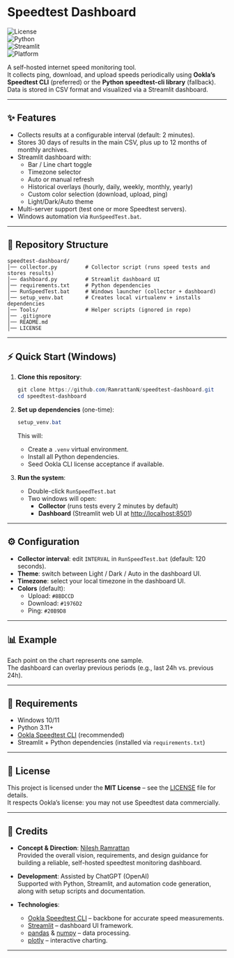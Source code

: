 # Speedtest Dashboard  

![License](https://img.shields.io/badge/License-MIT-blue.svg)  
![Python](https://img.shields.io/badge/Python-3.11%2B-blue)  
![Streamlit](https://img.shields.io/badge/Streamlit-Dashboard-FF4B4B)  
![Platform](https://img.shields.io/badge/Platform-Windows%2010%2F11-lightgrey)  

A self-hosted internet speed monitoring tool.  
It collects ping, download, and upload speeds periodically using **Ookla’s Speedtest CLI** (preferred) or the **Python speedtest-cli library** (fallback).  
Data is stored in CSV format and visualized via a Streamlit dashboard.

---

## ✨ Features
- Collects results at a configurable interval (default: 2 minutes).
- Stores 30 days of results in the main CSV, plus up to 12 months of monthly archives.
- Streamlit dashboard with:
  - Bar / Line chart toggle
  - Timezone selector
  - Auto or manual refresh
  - Historical overlays (hourly, daily, weekly, monthly, yearly)
  - Custom color selection (download, upload, ping)
  - Light/Dark/Auto theme
- Multi-server support (test one or more Speedtest servers).
- Windows automation via `RunSpeedTest.bat`.

---

## 📂 Repository Structure
```
speedtest-dashboard/
│── collector.py         # Collector script (runs speed tests and stores results)
│── dashboard.py         # Streamlit dashboard UI
│── requirements.txt     # Python dependencies
│── RunSpeedTest.bat     # Windows launcher (collector + dashboard)
│── setup_venv.bat       # Creates local virtualenv + installs dependencies
│── Tools/               # Helper scripts (ignored in repo)
│── .gitignore
│── README.md
│── LICENSE
```

---

## ⚡ Quick Start (Windows)

1. **Clone this repository**:
   ```powershell
   git clone https://github.com/RamrattanN/speedtest-dashboard.git
   cd speedtest-dashboard
   ```

2. **Set up dependencies** (one-time):
   ```powershell
   setup_venv.bat
   ```

   This will:
   - Create a `.venv` virtual environment.
   - Install all Python dependencies.
   - Seed Ookla CLI license acceptance if available.

3. **Run the system**:
   - Double-click `RunSpeedTest.bat`  
   - Two windows will open:
     - **Collector** (runs tests every 2 minutes by default)
     - **Dashboard** (Streamlit web UI at [http://localhost:8501](http://localhost:8501))

---

## ⚙️ Configuration

- **Collector interval**: edit `INTERVAL` in `RunSpeedTest.bat` (default: 120 seconds).  
- **Theme**: switch between Light / Dark / Auto in the dashboard UI.  
- **Timezone**: select your local timezone in the dashboard UI.  
- **Colors** (default):
  - Upload: `#8BDCCD`
  - Download: `#1976D2`
  - Ping: `#20B9D8`

---

## 📊 Example
Each point on the chart represents one sample.  
The dashboard can overlay previous periods (e.g., last 24h vs. previous 24h).

---

## 🔧 Requirements
- Windows 10/11  
- Python 3.11+  
- [Ookla Speedtest CLI](https://www.speedtest.net/apps/cli) (recommended)  
- Streamlit + Python dependencies (installed via `requirements.txt`)

---

## 📝 License
This project is licensed under the **MIT License** – see the [LICENSE](LICENSE) file for details.  
It respects Ookla’s license: you may not use Speedtest data commercially.  

---

## 🙌 Credits

- **Concept & Direction**: [Nilesh Ramrattan](https://github.com/RamrattanN)  
  Provided the overall vision, requirements, and design guidance for building a reliable, self-hosted speedtest monitoring dashboard.

- **Development**: Assisted by ChatGPT (OpenAI)  
  Supported with Python, Streamlit, and automation code generation, along with setup scripts and documentation.

- **Technologies**:
  - [Ookla Speedtest CLI](https://www.speedtest.net/apps/cli) – backbone for accurate speed measurements.
  - [Streamlit](https://streamlit.io) – dashboard UI framework.
  - [pandas](https://pandas.pydata.org) & [numpy](https://numpy.org) – data processing.
  - [plotly](https://plotly.com/python/) – interactive charting.

---
